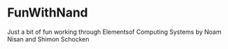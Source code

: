 FunWithNand
===========

Just a bit of fun working through Elementsof Computing Systems by Noam Nisan and Shimon Schocken

